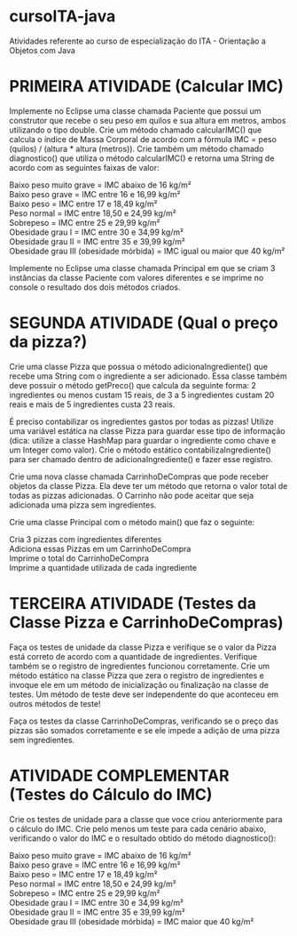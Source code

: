 # cursoITA-java
Atividades referente ao curso de especialização do ITA - Orientação a Objetos com Java

# PRIMEIRA ATIVIDADE (Calcular IMC)
Implemente no Eclipse uma classe chamada Paciente que possui um construtor que recebe o seu peso em quilos e sua altura em metros, ambos utilizando o tipo double. Crie um método chamado calcularIMC() que calcula o índice de Massa Corporal de acordo com a fórmula IMC = peso (quilos) / (altura * altura (metros)). Crie também um método chamado diagnostico() que utiliza o método calcularIMC() e retorna uma String de acordo com as seguintes faixas de valor:

Baixo peso muito grave = IMC abaixo de 16 kg/m²  
Baixo peso grave = IMC entre 16 e 16,99 kg/m²  
Baixo peso = IMC entre 17 e 18,49 kg/m²  
Peso normal = IMC entre 18,50 e 24,99 kg/m²  
Sobrepeso = IMC entre 25 e 29,99 kg/m²  
Obesidade grau I = IMC entre 30 e 34,99 kg/m²  
Obesidade grau II = IMC entre 35 e 39,99 kg/m²  
Obesidade grau III (obesidade mórbida) = IMC igual ou maior que 40 kg/m²  

Implemente no Eclipse uma classe chamada Principal em que se criam 3 instâncias da classe Paciente com valores diferentes e se imprime no console o resultado dos dois métodos criados.

# SEGUNDA ATIVIDADE (Qual o preço da pizza?)
Crie uma classe Pizza que possua o método adicionaIngrediente() que recebe uma String com o ingrediente a ser adicionado. Essa classe também deve possuir o método getPreco() que calcula da seguinte forma: 2 ingredientes ou menos custam 15 reais, de 3 a 5 ingredientes custam 20 reais e mais de 5 ingredientes custa 23 reais.

É preciso contabilizar os ingredientes gastos por todas as pizzas! Utilize uma variável estática na classe Pizza para guardar esse tipo de informação (dica: utilize a classe HashMap para guardar o ingrediente como chave e um Integer como valor). Crie o método estático contabilizaIngrediente() para ser chamado dentro de adicionaIngrediente() e fazer esse registro.

Crie uma nova classe chamada CarrinhoDeCompras que pode receber objetos da classe Pizza. Ela deve ter um método que retorna o valor total de todas as pizzas adicionadas. O Carrinho não pode aceitar que seja adicionada uma pizza sem ingredientes.

Crie uma classe Principal com o método main() que faz o seguinte:  

Cria 3 pizzas com ingredientes diferentes  
Adiciona essas Pizzas em um CarrinhoDeCompra  
Imprime o total do CarrinhoDeCompra  
Imprime a quantidade utilizada de cada ingrediente

# TERCEIRA ATIVIDADE (Testes da Classe Pizza e CarrinhoDeCompras)
Faça os testes de unidade da classe Pizza e verifique se o valor da Pizza está correto de acordo com a quantidade de ingredientes. Verifique também se o registro de ingredientes funcionou corretamente. Crie um método estático na classe Pizza que zera o registro de ingredientes e invoque ele em um método de inicialização ou finalização na classe de testes. Um método de teste deve ser independente do que aconteceu em outros métodos de teste!

Faça os testes da classe CarrinhoDeCompras, verificando se o preço das pizzas são somados corretamente e se ele impede a adição de uma pizza sem ingredientes.

# ATIVIDADE COMPLEMENTAR (Testes do Cálculo do IMC)
Crie os testes de unidade para a classe que voce criou anteriormente para o cálculo do IMC. Crie pelo menos um teste para cada cenário abaixo, verificando o valor do IMC e o resultado obtido do método diagnostico():  

Baixo peso muito grave = IMC abaixo de 16 kg/m²  
Baixo peso grave = IMC entre 16 e 16,99 kg/m²  
Baixo peso = IMC entre 17 e 18,49 kg/m²  
Peso normal = IMC entre 18,50 e 24,99 kg/m²  
Sobrepeso = IMC entre 25 e 29,99 kg/m²  
Obesidade grau I = IMC entre 30 e 34,99 kg/m²  
Obesidade grau II = IMC entre 35 e 39,99 kg/m²  
Obesidade grau III (obesidade mórbida) = IMC maior que 40 kg/m²  
